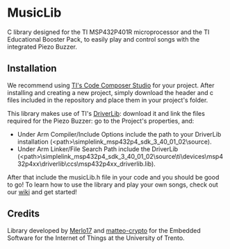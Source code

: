 # MusicLib
C library designed for the TI MSP432P401R microprocessor and the TI Educational Booster Pack, to easily play and control songs with the integrated Piezo Buzzer.

## Installation
We recommend using [TI's Code Composer Studio](https://www.ti.com/tool/CCSTUDIO) for your project. After installing and creating a new project, simply download the header and c files included in the repository and place them in your project's folder.

This library makes use of TI's [DriverLib](https://www.ti.com/tool/MSPDRIVERLIB): download it and link the files required for the Piezo Buzzer: go to the Project's properties, and:
- Under Arm Compiler/Include Options include the path to your DriverLib installation (\<path>\simplelink_msp432p4_sdk_3_40_01_02\source).
- Under Arm Linker/File Search Path include the DriverLib (\<path>\simplelink_msp432p4_sdk_3_40_01_02\source\ti\devices\msp432p4xx\driverlib\ccs\msp432p4xx_driverlib.lib).

After that include the musicLib.h file in your code and you should be good to go! To learn how to use the library and play your own songs, check out our [wiki](https://github.com/Merlo17/MusicLib/wiki/1.-Home) and get started!

## Credits
Library developed by [Merlo17](https://github.com/Merlo17) and [matteo-crypto](https://github.com/matteo-crypto) for the Embedded Software for the Internet of Things at the University of Trento.
